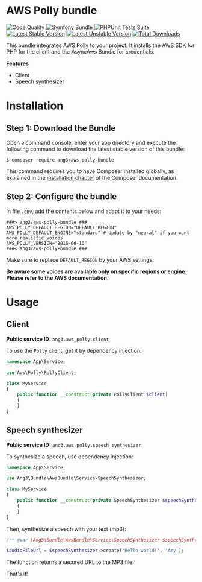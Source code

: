 AWS Polly bundle
================

[![Code Quality](https://github.com/Ang3/aws-polly-bundle/actions/workflows/php_lint.yml/badge.svg)](https://github.com/Ang3/aws-polly-bundle/actions/workflows/php_lint.yml)
[![Symfony Bundle](https://github.com/Ang3/aws-polly-bundle/actions/workflows/symfony_bundle.yml/badge.svg)](https://github.com/Ang3/aws-polly-bundle/actions/workflows/symfony_bundle.yml)
[![PHPUnit Tests Suite](https://github.com/Ang3/aws-polly-bundle/actions/workflows/phpunit.yml/badge.svg)](https://github.com/Ang3/aws-polly-bundle/actions/workflows/phpunit.yml)
[![Latest Stable Version](https://poser.pugx.org/ang3/aws-polly-bundle/v/stable)](https://packagist.org/packages/ang3/aws-polly-bundle)
[![Latest Unstable Version](https://poser.pugx.org/ang3/aws-polly-bundle/v/unstable)](https://packagist.org/packages/ang3/aws-polly-bundle)
[![Total Downloads](https://poser.pugx.org/ang3/aws-polly-bundle/downloads)](https://packagist.org/packages/ang3/aws-polly-bundle)

This bundle integrates AWS Polly to your project. It installs the AWS SDK for PHP for the client 
and the AsyncAws Bundle for credentials.

**Features**

- Client
- Speech synthesizer

Installation
============

Step 1: Download the Bundle
---------------------------

Open a command console, enter your app directory and execute the
following command to download the latest stable version of this bundle:

```console
$ composer require ang3/aws-polly-bundle
```

This command requires you to have Composer installed globally, as explained
in the [installation chapter](https://getcomposer.org/doc/00-intro.md)
of the Composer documentation.

Step 2: Configure the bundle
----------------------------

In file `.env`, add the contents below and adapt it to your needs:

```dotenv
###> ang3/aws-polly-bundle ###
AWS_POLLY_DEFAULT_REGION="DEFAULT_REGION"
AWS_POLLY_DEFAULT_ENGINE="standard" # Update by "neural" if you want more realistic voices
AWS_POLLY_VERSION="2016-06-10"
###< ang3/aws-polly-bundle ###
```

Make sure to replace `DEFAULT_REGION` by your AWS settings.

**Be aware some voices are available only on specific regions or engine. Please refer to the AWS documentation.**

Usage
=====

Client
------

**Public service ID:** `ang3.aws_polly.client`

To use the ```Polly``` client, get it by dependency injection:

```php
namespace App\Service;

use Aws\Polly\PollyClient;

class MyService
{
    public function __construct(private PollyClient $client)
    {
    }
}
```

Speech synthesizer
------------------

**Public service ID:** `ang3.aws_polly.speech_synthesizer`

To synthesize a speech, use dependency injection:

```php
namespace App\Service;

use Ang3\Bundle\AwsBundle\Service\SpeechSynthesizer;

class MyService
{
    public function __construct(private SpeechSynthesizer $speechSynthesizer)
    {
    }
}
```

Then, synthesize a speech with your text (mp3):

```php
/** @var \Ang3\Bundle\AwsBundle\Service\SpeechSynthesizer $speechSynthesizer */

$audioFileUrl = $speechSynthesizer->create('Hello world!', 'Amy');
```

The function returns a secured URL to the MP3 file.

That's it!